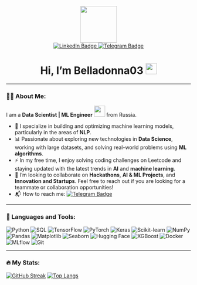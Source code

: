 <div id="header" align="center">
  <img src="https://i.giphy.com/media/v1.Y2lkPTc5MGI3NjExaXZyNXJxemZuNGVsa3ZmZnl0eHFhaHViZmlkeDB6MmFhd2Q2dGthaCZlcD12MV9pbnRlcm5hbF9naWZfYnlfaWQmY3Q9Zw/57nf4oyyMmZ2L9QqJN/giphy.gif" width="100"/>
  <div id="badges">
    <a href="https://www.linkedin.com/in/darinakovaleva/">
      <img src="https://img.shields.io/badge/LinkedIn-blue?style=for-the-badge&logo=linkedin&logoColor=white" alt="LinkedIn Badge"/>
    </a>
    <a href="https://t.me/Belladonna_103">
      <img src="https://img.shields.io/badge/Telegram-blue?style=for-the-badge&logo=telegram&logoColor=white" alt="Telegram Badge"/>
    </a>
  </div>
  <img src="https://komarev.com/ghpvc/?username=Belladonna03&style=flat-square&color=red" alt=""/>
  <h1>
    Hi, I’m Belladonna03
    <img src="https://media.giphy.com/media/hvRJCLFzcasrR4ia7z/giphy.gif" width="30px"/>
  </h1>
</div>

---

### 👩‍💻 About Me:
I am a **Data Scientist | ML Engineer** <img src="https://i.giphy.com/media/v1.Y2lkPTc5MGI3NjExdW5tam11a29ubTE5czhqZ2NobTlwajE2YnMwM3Q2cmJhNmdmMjloZiZlcD12MV9pbnRlcm5hbF9naWZfYnlfaWQmY3Q9Zw/MT5UUV1d4CXE2A37Dg/giphy.gif" width="30"> from Russia.
- 🌱 I specialize in building and optimizing machine learning models, particularly in the areas of **NLP**.
- 📊 Passionate about exploring new technologies in **Data Science**, working with large datasets, and solving real-world problems using **ML algorithms**.
- ⚡ In my free time, I enjoy solving coding challenges on Leetcode and staying updated with the latest trends in **AI** and **machine learning**.
- 🤝 I’m looking to collaborate on **Hackathons**, **AI & ML Projects**, and **Innovation and Startups**. Feel free to reach out if you are looking for a teammate or collaboration opportunities!
- 📬 How to reach me: [![Telegram Badge](https://img.shields.io/badge/-Belladonna03-blue?style=flat&logo=Telegram&logoColor=white)](https://t.me/Belladonna_103)

---

### 🔧 Languages and Tools:
![Python](https://img.shields.io/badge/Python-3776AB?style=for-the-badge&logo=python&logoColor=white)
![SQL](https://img.shields.io/badge/SQL-4479A1?style=for-the-badge&logo=sql&logoColor=white)
![TensorFlow](https://img.shields.io/badge/TensorFlow-FF6F00?style=for-the-badge&logo=tensorflow&logoColor=white)
![PyTorch](https://img.shields.io/badge/PyTorch-EE4C2C?style=for-the-badge&logo=pytorch&logoColor=white)
![Keras](https://img.shields.io/badge/Keras-D00000?style=for-the-badge&logo=keras&logoColor=white)
![Scikit-learn](https://img.shields.io/badge/Scikit--learn-F7931E?style=for-the-badge&logo=scikit-learn&logoColor=white)
![NumPy](https://img.shields.io/badge/NumPy-013243?style=for-the-badge&logo=numpy&logoColor=white)
![Pandas](https://img.shields.io/badge/Pandas-150458?style=for-the-badge&logo=pandas&logoColor=white)
![Matplotlib](https://img.shields.io/badge/Matplotlib-003B57?style=for-the-badge&logo=matplotlib&logoColor=white)
![Seaborn](https://img.shields.io/badge/Seaborn-FF9C00?style=for-the-badge&logo=seaborn&logoColor=white)
![Hugging Face](https://img.shields.io/badge/HuggingFace-FB3B30?style=for-the-badge&logo=huggingface&logoColor=white)
![XGBoost](https://img.shields.io/badge/XGBoost-3CB371?style=for-the-badge&logo=xgboost&logoColor=white)
![Docker](https://img.shields.io/badge/Docker-2496ED?style=for-the-badge&logo=docker&logoColor=white)
![MLflow](https://img.shields.io/badge/MLflow-FF6F00?style=for-the-badge&logo=mlflow&logoColor=white)
![Git](https://img.shields.io/badge/Git-F1502F?style=for-the-badge&logo=git&logoColor=white)

---

### 🔥 My Stats:
[![GitHub Streak](https://streak-stats.demolab.com?user=Belladonna03&theme=transparent&hide_border=true&mode=weekly&fire=FF2222&dates=2C68F6&currStreakLabel=2C68F6&currStreakNum=2C68F6)](https://git.io/streak-stats)
[![Top Langs](https://github-readme-stats.vercel.app/api/top-langs/?username=Belladonna03)](https://github.com/anuraghazra/github-readme-stats)
